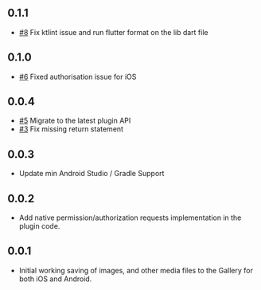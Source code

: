 ## 0.1.1
* [#8](https://github.com/joshuadeguzman/media_file_saver/pull/8) Fix ktlint issue and run flutter format on the lib dart file

## 0.1.0
* [#6](https://github.com/joshuadeguzman/media_file_saver/pull/6) Fixed authorisation issue for iOS

## 0.0.4

* [#5](https://github.com/joshuadeguzman/media_file_saver/pull/5) Migrate to the latest plugin API
* [#3](https://github.com/joshuadeguzman/media_file_saver/issues/3) Fix missing return statement 

## 0.0.3

* Update min Android Studio / Gradle Support

## 0.0.2

* Add native permission/authorization requests implementation in the plugin code.

## 0.0.1

* Initial working saving of images, and other media files to the Gallery for both iOS and Android.
